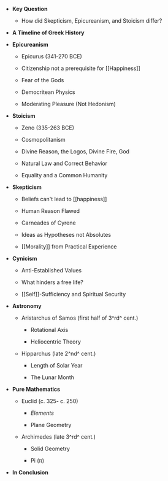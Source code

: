-   **Key Question**

    -   How did Skepticism, Epicureanism, and Stoicism differ?

-   **A Timeline of Greek History**

-   **Epicureanism**

    -   Epicurus (341-270 BCE)

    -   Citizenship not a prerequisite for [[Happiness]]

    -   Fear of the Gods

    -   Democritean Physics

    -   Moderating Pleasure (Not Hedonism)

-   **Stoicism**

    -   Zeno (335-263 BCE)

    -   Cosmopolitanism

    -   Divine Reason, the Logos, Divine Fire, God

    -   Natural Law and Correct Behavior

    -   Equality and a Common Humanity

-   **Skepticism**

    -   Beliefs can't lead to [[happiness]]

    -   Human Reason Flawed

    -   Carneades of Cyrene

    -   Ideas as Hypotheses not Absolutes

    -   [[Morality]] from Practical Experience

-   **Cynicism**

    -   Anti-Established Values

    -   What hinders a free life?

    -   [[Self]]-Sufficiency and Spiritual Security

-   **Astronomy**

    -   Aristarchus of Samos (first half of 3^rd^ cent.)

        -   Rotational Axis

        -   Heliocentric Theory

    -   Hipparchus (late 2^nd^ cent.)

        -   Length of Solar Year

        -   The Lunar Month

-   **Pure Mathematics**

    -   Euclid (c. 325- c. 250)

        -   *Elements*

        -   Plane Geometry

    -   Archimedes (late 3^rd^ cent.)

        -   Solid Geometry

        -   Pi (π)

-   **In Conclusion**
